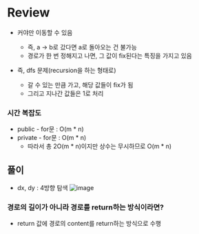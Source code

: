# Review
- 커야만 이동할 수 있음
  - 즉, a -> b로 갔다면 a로 돌아오는 건 불가능
  - 경로가 한 번 정해지고 나면, 그 값이 fix된다는 특징을 가지고 있음

- 즉, dfs 문제(recursion을 하는 형태로)
  - 갈 수 있는 만큼 가고, 해당 값들이 fix가 됨
  - 그리고 지나간 값들은 1로 처리
 
### 시간 복잡도
- public - for문 : O(m * n)
- private - for문 : O(m * n)
  - 따라서 총 2O(m * n)이지만 상수는 무시하므로 O(m * n)

## 풀이
- dx, dy : 4방향 탐색
![image](https://github.com/eunbileeme/algorithm/assets/103405457/dae74bb1-8ad1-45a8-b103-57efeeeb690f)

### 경로의 길이가 아니라 경로를 return하는 방식이라면?
- return 값에 경로의 content를 return하는 방식으로 수행
